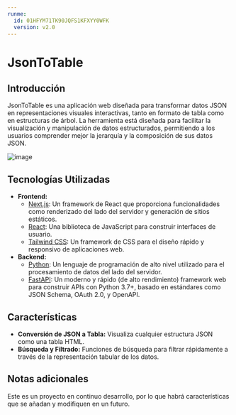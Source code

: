 ```yaml
---
runme:
  id: 01HFYM71TK90JQFS1KFXYY0WFK
  version: v2.0
---
```


# JsonToTable

## Introducción

JsonToTable es una aplicación web diseñada para transformar datos JSON en representaciones visuales interactivas, tanto en formato de tabla como en estructuras de árbol. La herramienta está diseñada para facilitar la visualización y manipulación de datos estructurados, permitiendo a los usuarios comprender mejor la jerarquía y la composición de sus datos JSON.

![image](https://github.com/Joboufra/pyJsonToTable-Front/assets/46650791/31062157-c4a0-4cf4-8b7b-ce9bdc4f22e4)

## Tecnologías Utilizadas

- **Frontend:**
  - [Next.js](https://nextjs.org/): Un framework de React que proporciona funcionalidades como renderizado del lado del servidor y generación de sitios estáticos.
  - [React](https://reactjs.org/): Una biblioteca de JavaScript para construir interfaces de usuario.
  - [Tailwind CSS](https://tailwindcss.com/): Un framework de CSS para el diseño rápido y responsivo de aplicaciones web.
- **Backend:**
  - [Python](https://www.python.org/): Un lenguaje de programación de alto nivel utilizado para el procesamiento de datos del lado del servidor.
  - [FastAPI](https://fastapi.tiangolo.com/): Un moderno y rápido (de alto rendimiento) framework web para construir APIs con Python 3.7+, basado en estándares como JSON Schema, OAuth 2.0, y OpenAPI.

## Características

- **Conversión de JSON a Tabla:** Visualiza cualquier estructura JSON como una tabla HTML.
- **Búsqueda y Filtrado:** Funciones de búsqueda para filtrar rápidamente a través de la representación tabular de los datos.


## Notas adicionales
Este es un proyecto en continuo desarrollo, por lo que habrá características que se añadan y modifiquen en un futuro.

